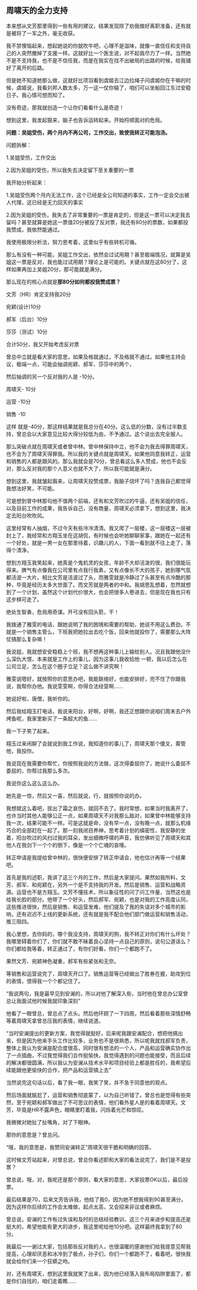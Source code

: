 ##  周啸天的全力支持

本来想从文芳那里得到一些有用的建议，结果发现除了劝我做好离职准备，还有就是被将了一军之外，毫无收获。

我不禁懊恼起来，想起她说的你就吹牛吧，心理不是滋味，就像一直信任和支持自己的人突然撤掉了支援一样。这就好比一个医生说，对不起我尽力了一样。当然她不是不支持我，也不是不信任我，而是在我实在找不出破局的出路的时候，给我铺好了离开的后路。

但是她不知道她那么做，这就好比项羽看到虞姬去江边拉绳子问虞姬你在干嘛的时候，虞姬说，我看刘邦人数太多，万一这一仗你输了，咱们可以坐船回江东过安稳日子。我心情可想而知了。

没有奇迹，那我就创造一个让你们看看什么是奇迹！

想到这里，我发起狠来，脑子也告诉运转起来。开始捋顺面对的危局。

**问题：吴姐受伤，两个月内不再公司，工作交出，致使我转正可能泡汤。**

问题拆解：

1.吴姐受伤，工作交出

2.因为吴姐的受伤，所以我失去决定留下至关重要的一票

我开始分析起来：

1.吴姐受伤两个月内无法工作，这个已经是全公司知道的事实，工作一定会交出被人代理，这已经是无力回天的事实

2.因为吴姐的受伤，我失去了非常重要的一票是肯定的，但是这一票可以决定我去留吗？甚至就算是她这一票值20分被投了反对票，我还有80分的票数，如果都投我赞成，我依然能通过。

我使用极限分析法，努力思考着，这里似乎有些转机可循。

那么有没有一种可能，吴姐工作交出，依然会过试用期？甚至极端情况，就算是吴姐这一票是反对，我也能过试用期？理论上是可能的。关键点就在这80分了，这样如果再加上吴姐20分，那可能就是满分。

那么现在的核心点就是**那80分如何都投我赞成票？**

文芳（HR）肯定支持我20分

宛颖(设计)10分

郝军（后台）10分

莎莎（测试）10分

合计50分，我又开始考虑反对票

曾总中立就是看大家的意思，如果及格就通过，不及格就不通过。如果他主持会议，极端一点，可能会抽调宛颖、郝军、莎莎中的两个，

然后抽调的另一个反对我的人是 -10分。

周啸天- 10分

运营 -10分

销售 -10 

这样 就是-40分，那这样结果就是我总分在40分。这么低的分数，没有过半数支持，曾总会以大家意见比较大得分较低为由，不予通过。这个说出去完全服人。

那么突破点就在周啸天或者曾中林。曾中林保持中立，他不会为我去得罪周啸天，也不会为了周啸天得罪我。所以我的关键点就是周啸天。如果他同意我转正，运营和销售的人都是跟风的。那么我就会是70分，曾总看这么多人赞成，他也不会反对，那么反对我的那个人意义也就不大了，所以我可能就是满分。

想到这里，我就皱起眉来，让周啸天投赞成票，我脑子烧坏了吗？连我自己都觉得我想法好笑，不可能。

可是想到曾中林那句他不值两个前端，还有和文芳吹过的牛逼，还有吴姐的信任，以及目前工作的成果，我告诉自己，没有商量，周啸天必须拿下，想到这里，我决定去阳台吹吹风。

这里经常有人抽烟，不过今天有些冷冷清清。我又爬了一层楼，这一层楼这一层被封上了，我经常和方翔玉坐在这胡侃，有时候也会听她聊聊家事，跟她在一起还有一个好处，就是一男一女在那里待着，识趣儿的人，下面一看到就不往上走了，落得个清净。

想到方翔玉我笑起来，她真是个鬼机灵的女孩，年龄不大却活泼的很，我们很能玩得来。脾气有点像我在公司里有点我行我素，又有点像长不大的孩子，她到哪气氛都活波一大片。相比文芳是活波过了头，而雅雯就是冷静过了头甚至有点冷酷的那种，毕竟是经历太多大世面了。而文芳就是两者的中和。我胡思乱想着，忽然就想到了一个计划，虽然这个计划代价很大，也会把很多人卷进去，但是现在我也只有这步棋可走了。

绝处生智勇，危局用奇谋。开弓没有回头箭，干！

我拨通了雅雯的电话，跟她说明了我的困境和需要的帮助，她说不用这么费劲，不就是一个销售主管么，下班我把她拉出去吃个饭，回来他就投你了，需要那么大阵仗搞那么复杂嘛！

我说姐，我就想安安稳稳上个班，我不想再这种事儿上输给别人。况且我跟他没什么深仇大恨，本来就是工作上的事儿，因为这事儿我收拾他 一顿，我以后怎么在公司立足，怎么在这个圈子立足？这么做不讲究啊！

雅雯说嗯好，就按照你的意思办吧，我能联络好，也能安排好，兜不住了你跟我说，我帮你办他。我说雯雯啊，你得合法经营啊……

她说好啦，唐僧，我听你的。

然后我给翔玉打电话，我说来阳台，好啊，好啊，我还正想跟你说咱们周末去户外烤鱼呢，我家里新买了一条超大的鱼……

我一下子笑了起来。

翔玉过来闲聊了会就说到我工作说，我知道你的事儿了，周啸天那个傻叉，甭管他，我投你。

我说现在我需要你帮忙，你按照我说的方法做，这次得委屈你了，她说什么委屈不委屈的，你帮过我那么多次。

我说你这么这么这么办。

她先是一惊，然后又一喜，然后就说，行，就按照你说的办。

我想就这么着吧，拔出了霜之哀伤，就回不去了。我时常想，如果当时我离开了，也许当时其他人能够公正一点，如果周啸天不对我那么敌对，如果曾中林能够支持我一次，结果可能不一样。可是这就是命，没有早一点，没有晚一点，就那么机缘巧合的全部赶在一起了。那一刻我闭目养神，思考着计划的缜密性，我安静的坐着，阳台吹过的风扫过我的耳朵，发出细微呼啸的声音，我仿佛听见了周啸天和其他人在我剑下一个个的倒下，像是一个个亡魂的哀嚎。

转正申请是我提给曾中林的，很快便安排了转正申请会，他也估计再等一个结果吧。

首先是我的述职，我讲了这三个月的工作，然后是大家提问。果然如我所料，文芳、郝军、和宛颖在，另外一个是不支持我的开发。然后是销售、运营和战略资源。运营也不是方翔玉。文芳不懂技术，所以象征性的问了问工作量，当然这也是给我长脸的部分。他带了一个好头，然后郝军、宛颖，也是对我的工作高度认同，这些推进很快，然后是销售、和运营发难，他们提及了我的失误对多个城市的影响，还有迟迟不上线的更新系统，还有就是我不配合他们部门做运营和销售活动，推三阻四。

我心里想，去你妈的，哪个我没支持，周啸天的狗，我不转正对你们有什么坏处？我哪里碍着你们了，你们就不敢不昧着良心坚持一点自己的原则，说句公道话么？你们都给我等着，转正通过了，有你们好看，你们一个都跑不了。

果然文芳、宛颖神色凝重，郝军有些紧张和无奈。

等销售和运营说完了，周啸天开口了。销售运营等已经做出了胜券在握，助攻到位的表情，恨得我一个个都记住了。

“我说两句，我是最早见到安澜的，所以对他了解深入些，当时他在曾总办公室曾总让我面试他时候我就印象深刻”

他看了一眼曾总，曾总点了点头。然后他环顾了一下四周，然后看着那些深情舒畅等着周啸天拿曾总压我的表情，继续说道。

“当时安澜提出的更新方案，我觉得就挺好，后来呢我跟安澜配合，想把他搞出来，但是因为他来手头工作比较多，业务也不是很熟悉，所以呢我就找郝军负责，整体上我认为安澜是配合度很高，同时很有想法的一个人，产品和运营确实协作出了一点插曲，不过我觉得我们合作挺愉快，我觉得遇到的问题也能接受，而且后续的解决都很圆满，所以我认为安澜从技术水平和项目经验上都是胜任的，我希望后续能跟他更愉快的合作，把产品和运营搞上去”

当然说完这句话以后，看了我一眼，我笑了笑，并不急于同意他的观点。

然后场面就尴尬了，运营和销售彻底蒙了，以为自己听错了。曾总也是觉得有些突然，至于宛颖和郝军做出了不可思议的表情，他们看外星人是的看着周啸天。文芳，毕竟是HR不露声色，眼睛里盯着我，闪烁着光芒和惊叹。

我微微对她扯了扯嘴角，对了下眼神。

那你的意思是？曾总问。

“哦，我的意思是，我赞同安澜转正”周啸天很干脆和明确的回答。

这时候文芳站起来，对曾总说，曾总你看述职和大家的看法说完了，我们是不是投票？

曾总说，哦，对，我呢还是那个原则，看大家的意思，大家投票OK以后，最后投票。

最后结果是70，后来文芳告诉我，他给了我0，因为她不想我得到90甚至满分。因为这样你后续的工作会太难做，起点太高，又会招来非议或者麻烦。

曾总说，安澜的工作有过失误和及时的总结经验教训，这三个月来进步和提高还是挺大的，希望他能有更大的进步，我这里呢给他10分吧。这样最终我拿到了80分。

我最后一一谢过大家，包括那些反对我的人，也很温暖的感谢他们给我提意见帮我提高，心理却厌恶和冰冷到了极点，孙子们，你们一个都跑不了，看着吧，很快我就会给你们来一个狂蟒之吻。

对，还有周啸天，想到这里我就笑了出来，因为他已经落入我布局陷阱里面了，都是你们自找的，咱们走着瞧……


















